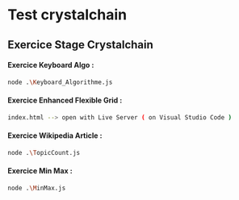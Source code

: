 # Test crystalchain
 ## Exercice Stage Crystalchain
 
 #### Exercice Keyboard Algo :
 ```bash
 node .\Keyboard_Algorithme.js
 ```
 
 #### Exercice Enhanced Flexible Grid :
 ```bash
 index.html --> open with Live Server ( on Visual Studio Code )
```

 #### Exercice Wikipedia Article :
 ```bash
 node .\TopicCount.js
 ```
 
 #### Exercice Min Max :
 ```bash
 node .\MinMax.js
 ```
